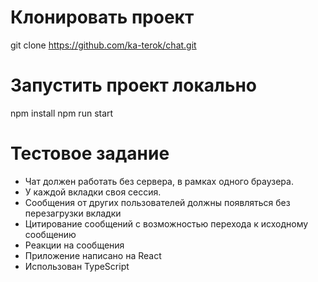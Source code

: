 # Клонировать проект

git clone https://github.com/ka-terok/chat.git

# Запустить проект локально

npm install
npm run start

# Тестовое задание

- Чат должен работать без сервера, в рамках одного браузера.
- У каждой вкладки своя сессия.
- Сообщения от других пользователей должны появляться без
  перезагрузки вкладки
- Цитирование сообщений с возможностью перехода к исходному
  сообщению
- Реакции на сообщения
- Приложение написано на React
- Использован TypeScript
